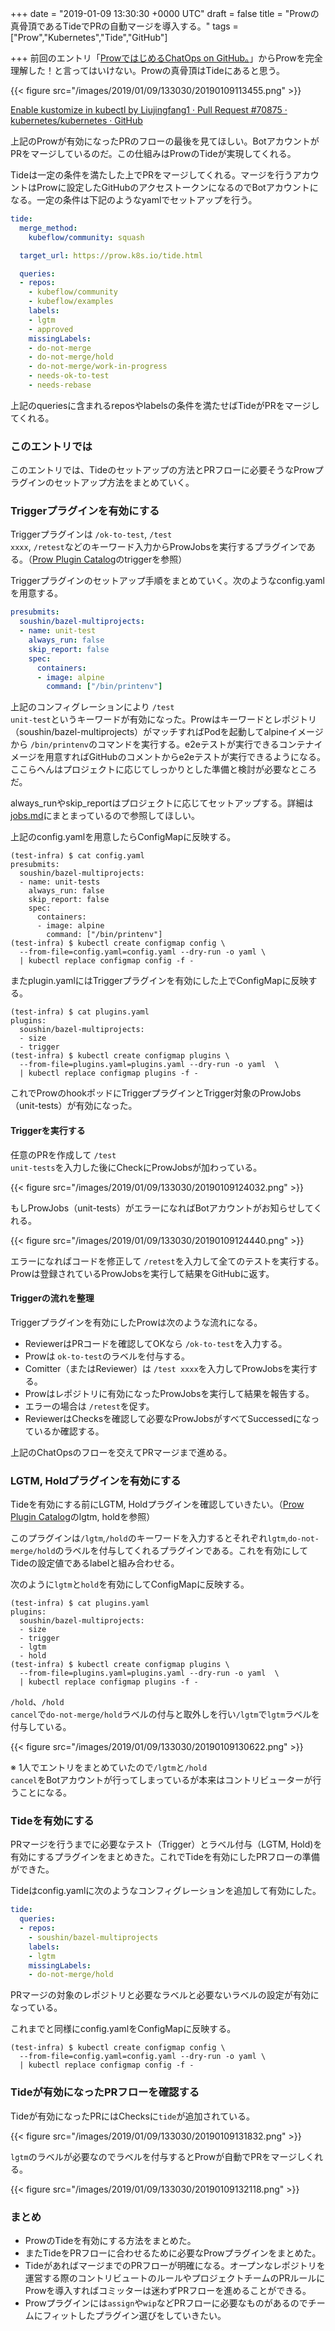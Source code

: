 
+++
date = "2019-01-09 13:30:30 +0000 UTC"
draft = false
title = "Prowの真骨頂であるTideでPRの自動マージを導入する。"
tags = ["Prow","Kubernetes","Tide","GitHub"]

+++
前回のエントリ「<a href="https://blog.soushi.me/entry/2019/01/08/123752">ProwではじめるChatOps on GitHub。</a>」からProwを完全理解した！と言ってはいけない。Prowの真骨頂はTideにあると思う。

{{< figure src="/images/2019/01/09/133030/20190109113455.png"  >}}

<a href="https://github.com/kubernetes/kubernetes/pull/70875">Enable kustomize in kubectl by Liujingfang1 · Pull Request #70875 · kubernetes/kubernetes · GitHub</a>

上記のProwが有効になったPRのフローの最後を見てほしい。BotアカウントがPRをマージしているのだ。この仕組みはProwのTideが実現してくれる。


<div class="github-card" data-user="kubernetes/test-infra/blob/master/prow/cmd/tide" data-repo="README.md" data-width="400" data-height="" data-theme="default"></div>
<script src="https://cdn.jsdelivr.net/github-cards/latest/widget.js"></script>


Tideは一定の条件を満たした上でPRをマージしてくれる。マージを行うアカウントはProwに設定したGitHubのアクセストークンになるのでBotアカウントになる。一定の条件は下記のようなyamlでセットアップを行う。

```yaml
tide:
  merge_method:
    kubeflow/community: squash

  target_url: https://prow.k8s.io/tide.html

  queries:
  - repos:
    - kubeflow/community
    - kubeflow/examples
    labels:
    - lgtm
    - approved
    missingLabels:
    - do-not-merge
    - do-not-merge/hold
    - do-not-merge/work-in-progress
    - needs-ok-to-test
    - needs-rebase

```


上記のqueriesに含まれるreposやlabelsの条件を満たせばTideがPRをマージしてくれる。

### このエントリでは

このエントリでは、Tideのセットアップの方法とPRフローに必要そうなProwプラグインのセットアップ方法をまとめていく。

### Triggerプラグインを有効にする

Triggerプラグインは <code>/ok-to-test</code>, <code>/test xxxx</code>, <code>/retest</code>などのキーワード入力からProwJobsを実行するプラグインである。（<a href="https://github.com/kubernetes/test-infra/blob/master/prow/cmd/tide/README.md">Prow Plugin Catalog</a>のtriggerを参照）

Triggerプラグインのセットアップ手順をまとめていく。次のようなconfig.yamlを用意する。

```yaml
presubmits:
  soushin/bazel-multiprojects:
  - name: unit-test
    always_run: false
    skip_report: false
    spec:
      containers:
      - image: alpine
        command: ["/bin/printenv"]

```


上記のコンフィグレーションにより <code>/test unit-test</code>というキーワードが有効になった。Prowはキーワードとレポジトリ（soushin/bazel-multiprojects）がマッチすればPodを起動してalpineイメージから <code>/bin/printenv</code>のコマンドを実行する。e2eテストが実行できるコンテナイメージを用意すればGitHubのコメントからe2eテストが実行できるようになる。ここらへんはプロジェクトに応じてしっかりとした準備と検討が必要なところだ。

always_runやskip_reportはプロジェクトに応じてセットアップする。詳細は<a href="https://github.com/kubernetes/test-infra/blob/master/prow/jobs.md">jobs.md</a>にまとまっているので参照してほしい。

上記のconfig.yamlを用意したらConfigMapに反映する。

```
(test-infra) $ cat config.yaml
presubmits:
  soushin/bazel-multiprojects:
  - name: unit-tests
    always_run: false
    skip_report: false
    spec:
      containers:
      - image: alpine
        command: ["/bin/printenv"]
(test-infra) $ kubectl create configmap config \
  --from-file=config.yaml=config.yaml --dry-run -o yaml \
  | kubectl replace configmap config -f -
```


またplugin.yamlにはTriggerプラグインを有効にした上でConfigMapに反映する。

```
(test-infra) $ cat plugins.yaml
plugins:
  soushin/bazel-multiprojects:
  - size
  - trigger
(test-infra) $ kubectl create configmap plugins \
  --from-file=plugins.yaml=plugins.yaml --dry-run -o yaml  \
  | kubectl replace configmap plugins -f -
```


これでProwのhookポッドにTriggerプラグインとTrigger対象のProwJobs（unit-tests）が有効になった。

#### Triggerを実行する

任意のPRを作成して <code>/test unit-tests</code>を入力した後にCheckにProwJobsが加わっている。

{{< figure src="/images/2019/01/09/133030/20190109124032.png"  >}}

もしProwJobs（unit-tests）がエラーになればBotアカウントがお知らせしてくれる。

{{< figure src="/images/2019/01/09/133030/20190109124440.png"  >}}

エラーになればコードを修正して <code>/retest</code>を入力して全てのテストを実行する。Prowは登録されているProwJobsを実行して結果をGitHubに返す。

#### Triggerの流れを整理

Triggerプラグインを有効にしたProwは次のような流れになる。

<ul>
<li>ReviewerはPRコードを確認してOKなら <code>/ok-to-test</code>を入力する。</li>
<li>Prowは <code>ok-to-test</code>のラベルを付与する。</li>
<li>Comitter（またはReviewer）は <code>/test xxxx</code>を入力してProwJobsを実行する。</li>
<li>Prowはレポジトリに有効になったProwJobsを実行して結果を報告する。</li>
<li>エラーの場合は <code>/retest</code>を促す。</li>
<li>ReviewerはChecksを確認して必要なProwJobsがすべてSuccessedになっているか確認する。</li>
</ul>


上記のChatOpsのフローを交えてPRマージまで進める。

### LGTM, Holdプラグインを有効にする

Tideを有効にする前にLGTM, Holdプラグインを確認していきたい。（<a href="https://github.com/kubernetes/test-infra/blob/master/prow/cmd/tide/README.md">Prow Plugin Catalog</a>のlgtm, holdを参照）

このプラグインは<code>/lgtm</code>,<code>/hold</code>のキーワードを入力するとそれぞれ<code>lgtm</code>,<code>do-not-merge/hold</code>のラベルを付与してくれるプラグインである。これを有効にしてTideの設定値であるlabelと組み合わせる。

次のように<code>lgtm</code>と<code>hold</code>を有効にしてConfigMapに反映する。

```
(test-infra) $ cat plugins.yaml
plugins:
  soushin/bazel-multiprojects:
  - size
  - trigger
  - lgtm
  - hold
(test-infra) $ kubectl create configmap plugins \
  --from-file=plugins.yaml=plugins.yaml --dry-run -o yaml  \
  | kubectl replace configmap plugins -f -
```


<code>/hold</code>、<code>/hold cancel</code>で<code>do-not-merge/hold</code>ラベルの付与と取外しを行い<code>/lgtm</code>で<code>lgtm</code>ラベルを付与している。

{{< figure src="/images/2019/01/09/133030/20190109130622.png"  >}}

※ 1人でエントリをまとめていたので<code>/lgtm</code>と<code>/hold cancel</code>をBotアカウントが行ってしまっているが本来はコントリビューターが行うことになる。

### Tideを有効にする

PRマージを行うまでに必要なテスト（Trigger）とラベル付与（LGTM, Hold)を有効にするプラグインをまとめきた。これでTideを有効にしたPRフローの準備ができた。

Tideはconfig.yamlに次のようなコンフィグレーションを追加して有効にした。

```yaml
tide:
  queries:
  - repos:
    - soushin/bazel-multiprojects
    labels:
    - lgtm
    missingLabels:
    - do-not-merge/hold

```


PRマージの対象のレポジトリと必要なラベルと必要ないラベルの設定が有効になっている。

これまでと同様にconfig.yamlをConfigMapに反映する。

```
(test-infra) $ kubectl create configmap config \
  --from-file=config.yaml=config.yaml --dry-run -o yaml \
  | kubectl replace configmap config -f -
```


### Tideが有効になったPRフローを確認する

Tideが有効になったPRにはChecksに<code>tide</code>が追加されている。

{{< figure src="/images/2019/01/09/133030/20190109131832.png"  >}}

<code>lgtm</code>のラベルが必要なのでラベルを付与するとProwが自動でPRをマージしくれる。

{{< figure src="/images/2019/01/09/133030/20190109132118.png"  >}}

### まとめ

<ul>
<li>ProwのTideを有効にする方法をまとめた。</li>
<li>またTideをPRフローに合わせるために必要なProwプラグインをまとめた。</li>
<li>TideがあればマージまでのPRフローが明確になる。オープンなレポジトリを運営する際のコントリビュートのルールやプロジェクトチームのPRルールにProwを導入すればコミッターは迷わずPRフローを進めることができる。</li>
<li>Prowプラグインには<code>assign</code>や<code>wip</code>などPRフローに必要なものがあるのでチームにフィットしたプラグイン選びをしていきたい。</li>
</ul>



